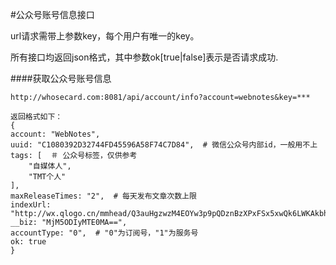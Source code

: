 #公众号账号信息接口

url请求需带上参数key，每个用户有唯一的key。

所有接口均返回json格式，其中参数ok[true|false]表示是否请求成功.

####获取公众号账号信息
```
http://whosecard.com:8081/api/account/info?account=webnotes&key=***

返回格式如下：
{
account: "WebNotes",
uuid: "C1080392D32744FD45596A58F74C7D84",  # 微信公众号内部id，一般用不上
tags: [  ＃ 公众号标签，仅供参考
	"自媒体人",
	"TMT个人"
],
maxReleaseTimes: "2",  # 每天发布文章次数上限
indexUrl: "http://wx.qlogo.cn/mmhead/Q3auHgzwzM4EOYw3p9pQDznBzXPxFSx5xwQk6LWKAkbhPhHNQNgsCw/0",
__biz: "MjM5ODIyMTE0MA==",
accountType: "0",  # "0"为订阅号，"1"为服务号
ok: true
}
```